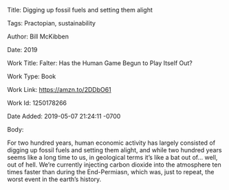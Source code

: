 Title:  Digging up fossil fuels and setting them alight

Tags:   Practopian, sustainability

Author: Bill McKibben

Date:   2019

Work Title: Falter: Has the Human Game Begun to Play Itself Out?

Work Type: Book

Work Link: https://amzn.to/2DDbO61

Work Id: 1250178266

Date Added: 2019-05-07 21:24:11 -0700

Body: 

For two hundred years, human economic activity has largely consisted of digging up fossil fuels and setting them alight, and while two hundred years seems like a long time to us, in geological terms it’s like a bat out of… well, out of hell. We’re currently injecting carbon dioxide into the atmosphere ten times faster than during the End-Permiasn, which was, just to repeat, the worst event in the earth’s history. 

